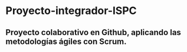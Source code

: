 # Proyecto-integrador-ISPC

## Proyecto colaborativo en Github, aplicando las metodologías ágiles con Scrum.
